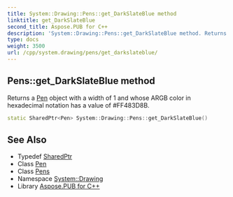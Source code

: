 ```yaml
---
title: System::Drawing::Pens::get_DarkSlateBlue method
linktitle: get_DarkSlateBlue
second_title: Aspose.PUB for C++
description: 'System::Drawing::Pens::get_DarkSlateBlue method. Returns a Pen object with a width of 1 and whose ARGB color in hexadecimal notation has a value of #FF483D8B in C++.'
type: docs
weight: 3500
url: /cpp/system.drawing/pens/get_darkslateblue/
---
```

## Pens::get_DarkSlateBlue method


Returns a [Pen](../../pen/) object with a width of 1 and whose ARGB color in hexadecimal notation has a value of #FF483D8B.

```cpp
static SharedPtr<Pen> System::Drawing::Pens::get_DarkSlateBlue()
```

## See Also

* Typedef [SharedPtr](../../../system/sharedptr/)
* Class [Pen](../../pen/)
* Class [Pens](../)
* Namespace [System::Drawing](../../)
* Library [Aspose.PUB for C++](../../../)

